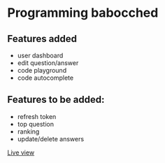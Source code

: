 # Programming babocched

## Features added
- user dashboard
- edit question/answer
- code playground
- code autocomplete


## Features to be added:
- refresh token
- top question
- ranking
- update/delete answers


[Live view](#)
